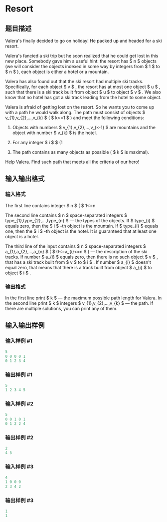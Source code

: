 # Resort

## 题目描述

Valera's finally decided to go on holiday! He packed up and headed for a ski resort.

Valera's fancied a ski trip but he soon realized that he could get lost in this new place. Somebody gave him a useful hint: the resort has $ n $ objects (we will consider the objects indexed in some way by integers from $ 1 $ to $ n $ ), each object is either a hotel or a mountain.

Valera has also found out that the ski resort had multiple ski tracks. Specifically, for each object $ v $ , the resort has at most one object $ u $ , such that there is a ski track built from object $ u $ to object $ v $ . We also know that no hotel has got a ski track leading from the hotel to some object.

Valera is afraid of getting lost on the resort. So he wants you to come up with a path he would walk along. The path must consist of objects $ v_{1},v_{2},...,v_{k} $ ( $ k>=1 $ ) and meet the following conditions:

1. Objects with numbers $ v_{1},v_{2},...,v_{k-1} $ are mountains and the object with number $ v_{k} $ is the hotel.

2. For any integer $ i $ $ (1

3. The path contains as many objects as possible ( $ k $ is maximal).

Help Valera. Find such path that meets all the criteria of our hero!

## 输入输出格式

### 输入格式

The first line contains integer $ n $ ( $ 1<=n

The second line contains $ n $ space-separated integers $ type_{1},type_{2},...,type_{n} $ — the types of the objects. If $ type_{i} $ equals zero, then the $ i $ -th object is the mountain. If $ type_{i} $ equals one, then the $ i $ -th object is the hotel. It is guaranteed that at least one object is a hotel.

The third line of the input contains $ n $ space-separated integers $ a_{1},a_{2},...,a_{n} $ ( $ 0<=a_{i}<=n $ ) — the description of the ski tracks. If number $ a_{i} $ equals zero, then there is no such object $ v $ , that has a ski track built from $ v $ to $ i $ . If number $ a_{i} $ doesn't equal zero, that means that there is a track built from object $ a_{i} $ to object $ i $ .

### 输出格式

In the first line print $ k $ — the maximum possible path length for Valera. In the second line print $ k $ integers $ v_{1},v_{2},...,v_{k} $ — the path. If there are multiple solutions, you can print any of them.

## 输入输出样例

### 输入样例 #1

```cpp
5
0 0 0 0 1
0 1 2 3 4

```
### 输出样例 #1

```cpp
5
1 2 3 4 5

```
### 输入样例 #2

```cpp
5
0 0 1 0 1
0 1 2 2 4

```
### 输出样例 #2

```cpp
2
4 5

```
### 输入样例 #3

```cpp
4
1 0 0 0
2 3 4 2

```
### 输出样例 #3

```cpp
1
1

```
